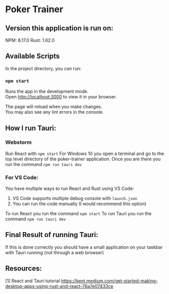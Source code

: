 # Poker Trainer

## Version this application is run on:
NPM: 8.17.0
Rust: 1.62.0

## Available Scripts
In the project directory, you can run:

### `npm start`

Runs the app in the development mode.\
Open [http://localhost:3000](http://localhost:3000) to view it in your browser.

The page will reload when you make changes.\
You may also see any lint errors in the console.

## How I run Tauri: 
### Webstorm
Run React with `npm start`
For Windows 10 you open a terminal and go to the top level directory of the poker-trainer application. Once you are there you run the command `npm run tauri dev`

### For VS Code:
You have multiple ways to run React and Rust using VS Code:
1. VS Code supports multiple debug console with `launch.json` 
2. You can run the code manually (I would recommend this option)

To run React you run the command `npm start`
To run Tauri you run the command `npm run tauri dev`

## Final Result of running Tauri:
If this is done correctly you should have a small application on your taskbar with Tauri running (not through a web browser)

## Resources: 
[1] React and Tauri tutorial https://kent.medium.com/get-started-making-desktop-apps-using-rust-and-react-78a7e07433ce
